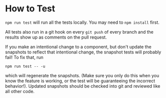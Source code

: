 # How to Test

`npm run test` will run all the tests locally. You may need to `npm install` first.

All tests also run in a git hook on every `git push` of every branch and the results show up as comments on the pull request.

If you make an intentional change to a component, but don't update the snapshots to reflect that intentional change, the snapshot tests will probably fail! To fix that, run 

`npm run test -- -u`

which will regenerate the snapshots. (Make sure you only do this when you know the feature is working, or the test will be guaranteeing the incorrect behavior!). Updated snapshots should be checked into git and reviewed like all other code.


